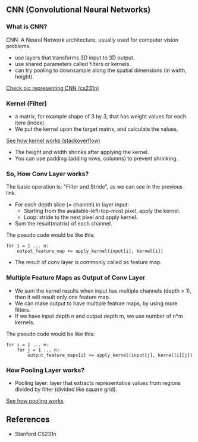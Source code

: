 ## CNN (Convolutional Neural Networks)

### What is CNN?

CNN: A Neural Network architecture, usually used for computer vision problems.

- use layers that transforms 3D input to 3D output.
- use shared parameters called filters or kernels.
- can try pooling to downsample along the spatial dimensions (in width, height).

[Check pic representing CNN (cs231n)](https://cs231n.github.io/assets/cnn/cnn.jpeg)

### Kernel (Filter)

- a matrix, for example shape of 3 by 3, that has weight values for each item (index).
- We put the kernel upon the target matrix, and calculate the values.

[See how kernel works (stackoverflow)](https://stats.stackexchange.com/a/188216)

+ The height and width shrinks after applying the kernel.
+ You can use padding (adding rows, columns) to prevent shrinking.

### So, How Conv Layer works?

The basic operation is: "Filter and Stride", as we can see in the previous link.

- For each depth slice (= channel) in layer input:
    - Starting from the available-left-top-most pixel, apply the kernel.
    - Loop: stride to the next pixel and apply kernel.
- Sum the result(matrix) of each channel.

The pseudo code would be like this:
```
for i = 1 ... n:
    output_feature_map += apply_kernel(input[i], kernel[i])
```

+ The result of conv layer is commonly called as feature map.

### Multiple Feature Maps as Output of Conv Layer

- We sum the kernel results when input has multiple channels (depth > 1),
then it will result only one feature map.
- We can make output to have multiple feature maps, by using more filters.
- If we have input depth n and output depth m, we use number of n*m kernels.

The pseudo code would be like this:
```
for i = 1 ... m:
    for j = 1 ... n:
        output_feature_maps[i] += apply_kernel(input[j], kernel[i][j])
```

### How Pooling Layer works?

- Pooling layer: layer that extracts representative values from regions divided by filter
(divided like square grid).

[See how pooling works](https://cs231n.github.io/assets/cnn/maxpool.jpeg)

## References

- Stanford CS231n
